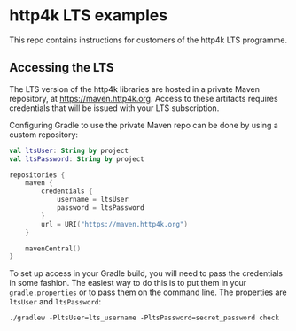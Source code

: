 # http4k LTS examples

This repo contains instructions for customers of the http4k LTS programme.

## Accessing the LTS

The LTS version of the http4k libraries are hosted in a private Maven repository, at https://maven.http4k.org. Access to these artifacts requires credentials that will be issued with your LTS subscription.

Configuring Gradle to use the private Maven repo can be done by using a custom repository: 

```kotlin
val ltsUser: String by project
val ltsPassword: String by project

repositories {
    maven {
        credentials {
            username = ltsUser
            password = ltsPassword
        }
        url = URI("https://maven.http4k.org")
    }

    mavenCentral()
}
```

To set up access in your Gradle build, you will need to pass the credentials in some fashion. The easiest way to do this is to put them in your `gradle.properties` or to pass them on the command line. The properties are `ltsUser` and `ltsPassword`:

```shell
./gradlew -PltsUser=lts_username -PltsPassword=secret_password check
```
